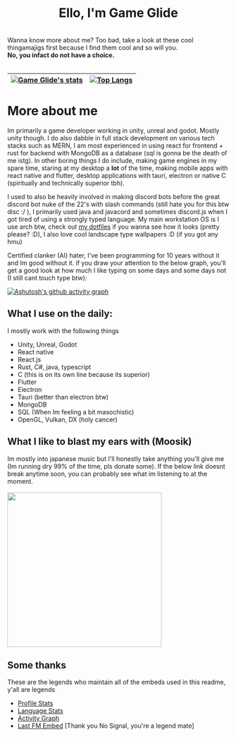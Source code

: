 <div align="center"><h1>Ello, I'm Game Glide</h1></div>
<br />
Wanna know more about me? Too bad, take a look at these cool thingamajigs first because I find them cool and so will you.
<br/>
<b>No, you infact do not have a choice.</b>
<br />
<br />
<div align="center">  
  
| [![Game Glide's stats](https://github-readme-stats.vercel.app/api?username=Game-Glide&show_icons=true&theme=onedark&count_private=true)](https://github.com/anuraghazra/github-readme-stats) | [![Top Langs](https://github-readme-stats.vercel.app/api/top-langs/?username=Game-Glide&show_icons=true&theme=onedark&hide=css)](https://github.com/anuraghazra/github-readme-stats) |
|----------------------------------------------------------------------------------------------------------------------------------------------------------------------------------------------|--------------------------------------------------------------------------------------------------------------------------------------------------------------------------------------------------|

</div>

<h1>More about me</h1>

<p>Im primarily a game developer working in unity, unreal and godot. Mostly unity though. I do also dabble in full stack development on various tech stacks such as MERN, I am most experienced in using react for frontend + rust for backend with MongoDB as a database (sql is gonna be the death of me istg). In other boring things I do include, making game engines in my spare time, staring at my desktop a <b>lot</b> of the time, making mobile apps with react native and flutter, desktop applications with tauri, electron or native C (spiritually and technically superior tbh).

I used to also be heavily involved in making discord bots before the great discord bot nuke of the 22's with slash commands (still hate you for this btw disc :/ ), I primarily used java and javacord and sometimes discord.js when I got tired of using a strongly typed language. My main workstation OS is I use arch btw, check out [my dotfiles](https://github.com/Game-Glide/glides-dotfiles) if you wanna see how it looks (pretty please? :D), I also love cool landscape type wallpapers :D (if you got any hmu)

Certified clanker (AI) hater, I've been programming for 10 years without it and Im good without it. if you draw your attention to the below graph, you'll get a good look at how much I like typing on some days and some days not (I still cant touch type btw):
</p>


[![Ashutosh's github activity graph](https://github-readme-activity-graph.vercel.app/graph?username=Game-Glide&theme=react-dark)](https://github.com/ashutosh00710/github-readme-activity-graph)

<h2>What I use on the daily:</h2>
I mostly work with the following things

- Unity, Unreal, Godot
- React native
- React.js
- Rust, C#, java, typescript
- C (this is on its own line because its superior)
- Flutter
- Electron
- Tauri (better than electron btw)
- MongoDB
- SQL (When Im feeling a bit masochistic)
- OpenGL, Vulkan, DX (holy cancer)

<h2>What I like to blast my ears with (Moosik)</h2>
Im mostly into japanese music but I'll honestly take anything you'll give me (Im running dry 99% of the time, pls donate some). If the below link doesnt break anytime soon, you can probably see what im listening to at the moment.
<br/>
<br/>
<a href="https://www.last.fm/user/Game_Glide"><img src="https://lastfm-recently-played.vercel.app/api?user=Game_Glide" height="auto" width="350px"/></a>

<h2>Some thanks</h2>
These are the legends who maintain all of the embeds used in this readme, y'all are legends

- [Profile Stats](https://github.com/anuraghazra/github-readme-stats)
- [Language Stats](https://github.com/anuraghazra/github-readme-stats)
- [Activity Graph](https://github.com/Ashutosh00710/github-readme-activity-graph)
- [Last FM Embed](https://blog.spacehey.com/entry?id=221954) [Thank you No Signal, you're a legend mate]
